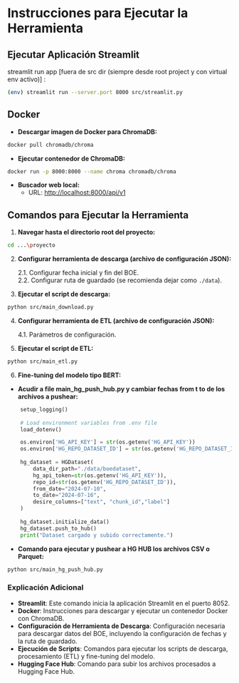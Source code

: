 
# Instrucciones para Ejecutar la Herramienta

## Ejecutar Aplicación Streamlit

streamlit run app [fuera de src dir (siempre desde root project y con virtual env activo)] :

```sh
(env) streamlit run --server.port 8000 src/streamlit.py
```

## Docker

- **Descargar imagen de Docker para ChromaDB:**

```sh
docker pull chromadb/chroma
```

- **Ejecutar contenedor de ChromaDB:**

```sh
docker run -p 8000:8000 --name chroma chromadb/chroma
```

- **Buscador web local:**
  - URL: [http://localhost:8000/api/v1](http://localhost:8000/api/v1)

## Comandos para Ejecutar la Herramienta

1. **Navegar hasta el directorio root del proyecto:**

```sh
cd ...\proyecto
```

2. **Configurar herramienta de descarga (archivo de configuración JSON):**

   2.1. Configurar fecha inicial y fin del BOE.  
   2.2. Configurar ruta de guardado (se recomienda dejar como `./data`).

3. **Ejecutar el script de descarga:**

```sh
python src/main_download.py
```

4. **Configurar herramienta de ETL (archivo de configuración JSON):**

   4.1. Parámetros de configuración.

5. **Ejecutar el script de ETL:**

```sh
python src/main_etl.py
```

6. **Fine-tuning del modelo tipo BERT:**

- **Acudir a file main_hg_push_hub.py y cambiar fechas from t to de los archivos a pushear:**

```python
    setup_logging()
    
    # Load environment variables from .env file
    load_dotenv()

    os.environ['HG_API_KEY'] = str(os.getenv('HG_API_KEY'))
    os.environ['HG_REPO_DATASET_ID'] = str(os.getenv('HG_REPO_DATASET_ID'))
    
    hg_dataset = HGDataset(
        data_dir_path="./data/boedataset", 
        hg_api_token=str(os.getenv('HG_API_KEY')), 
        repo_id=str(os.getenv('HG_REPO_DATASET_ID')), 
        from_date="2024-07-10", 
        to_date="2024-07-16",
        desire_columns=["text", "chunk_id","label"]
    )
    
    hg_dataset.initialize_data()
    hg_dataset.push_to_hub()
    print("Dataset cargado y subido correctamente.")
```

- **Comando para ejecutar y pushear a HG HUB los archivos CSV o Parquet:**

```sh
python src/main_hg_push_hub.py
```

### Explicación Adicional

- **Streamlit**: Este comando inicia la aplicación Streamlit en el puerto 8052.
- **Docker**: Instrucciones para descargar y ejecutar un contenedor Docker con ChromaDB.
- **Configuración de Herramienta de Descarga**: Configuración necesaria para descargar datos del BOE, incluyendo la configuración de fechas y la ruta de guardado.
- **Ejecución de Scripts**: Comandos para ejecutar los scripts de descarga, procesamiento (ETL) y fine-tuning del modelo.
- **Hugging Face Hub**: Comando para subir los archivos procesados a Hugging Face Hub.
